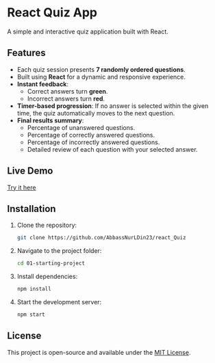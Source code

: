 # React Quiz App

A simple and interactive quiz application built with React.

## Features
- Each quiz session presents **7 randomly ordered questions**.
- Built using **React** for a dynamic and responsive experience.
- **Instant feedback**:
  - Correct answers turn **green**.
  - Incorrect answers turn **red**.
- **Timer-based progression**: If no answer is selected within the given time, the quiz automatically moves to the next question.
- **Final results summary**:
  - Percentage of unanswered questions.
  - Percentage of correctly answered questions.
  - Percentage of incorrectly answered questions.
  - Detailed review of each question with your selected answer.

## Live Demo
[Try it here](https://react-quiz-beta-puce.vercel.app/)

## Installation
1. Clone the repository:
   ```sh
   git clone https://github.com/AbbassNurLDin23/react_Quiz
   ```
2. Navigate to the project folder:
   ```sh
   cd 01-starting-project
   ```
3. Install dependencies:
   ```sh
   npm install
   ```
4. Start the development server:
   ```sh
   npm start
   ```

## License
This project is open-source and available under the [MIT License](LICENSE).

